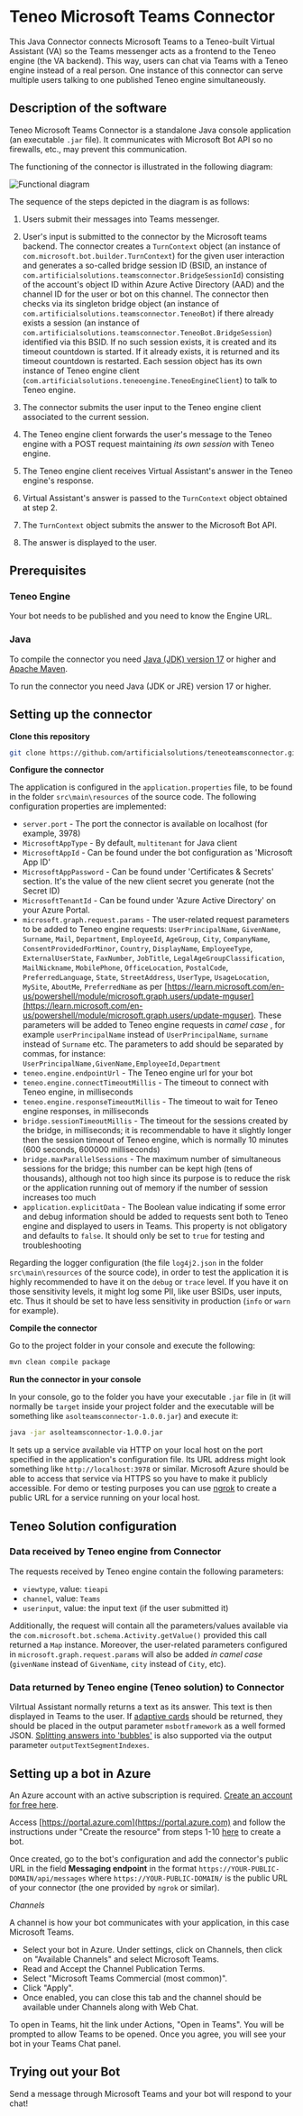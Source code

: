 # Teneo Microsoft Teams Connector

This Java Connector connects Microsoft Teams to a Teneo-built Virtual Assistant (VA) so the Teams messenger acts as a frontend to the Teneo engine (the VA backend). This way, users can chat via Teams with a Teneo engine instead of a real person. One instance of this connector can serve multiple users talking to one published Teneo engine simultaneously.

## Description of the software

Teneo Microsoft Teams Connector is a standalone Java console application (an executable `.jar` file). It communicates with Microsoft Bot API so no firewalls, etc., may prevent this communication.

The functioning of the connector is illustrated in the following diagram:

![Functional diagram](README-imgs/FunctionalDiagram.png)

The sequence of the steps depicted in the diagram is as follows:

1. Users submit their messages into Teams messenger.

2. User's input is submitted to the connector by the Microsoft teams backend. The connector creates a `TurnContext` object (an instance of `com.microsoft.bot.builder.TurnContext`) for the given user interaction and generates a so-called bridge session ID (BSID, an instance of `com.artificialsolutions.teamsconnector.BridgeSessionId`) consisting of the account's object ID within Azure Active Directory (AAD) and the channel ID for the user or bot on this channel. The connector then checks via its singleton bridge object (an instance of `com.artificialsolutions.teamsconnector.TeneoBot`) if there already exists a session (an instance of `com.artificialsolutions.teamsconnector.TeneoBot.BridgeSession`) identified via this BSID. If no such session exists, it is created and its timeout countdown is started. If it already exists, it is returned and its timeout countdown is restarted. Each session object has its own instance of Teneo engine client (`com.artificialsolutions.teneoengine.TeneoEngineClient`) to talk to Teneo engine.

3. The connector submits the user input to the Teneo engine client associated to the current session.

4. The Teneo engine client forwards the user's message to the Teneo engine with a POST request maintaining  _its own session_  with Teneo engine.

5. The Teneo engine client receives Virtual Assistant's answer in the Teneo engine's response.

6. Virtual Assistant's answer is passed to the `TurnContext` object obtained at step 2.

7. The `TurnContext` object submits the answer to the Microsoft Bot API.

8. The answer is displayed to the user.

## Prerequisites

### Teneo Engine

Your bot needs to be published and you need to know the Engine URL.

### Java

To compile the connector you need [Java (JDK) version 17](https://www.oracle.com/java/technologies/downloads/#java17) or higher and [Apache Maven](https://maven.apache.org).

To run the connector you need Java (JDK or JRE) version 17 or higher.

## Setting up the connector

__Clone this repository__

```bash
git clone https://github.com/artificialsolutions/teneoteamsconnector.git
```

__Configure the connector__

The application is configured in the `application.properties` file, to be found in the folder `src\main\resources` of the source code. The following configuration properties are implemented:

* `server.port` - The port the connector is available on localhost (for example, 3978)
* `MicrosoftAppType` - By default, `multitenant` for Java client
* `MicrosoftAppId` - Can be found under the bot configuration as  'Microsoft App ID'
* `MicrosoftAppPassword` - Can be found under 'Certificates & Secrets' section. It's the value of the new client secret you generate (not the Secret ID)
* `MicrosoftTenantId` - Can be found under 'Azure Active Directory' on your Azure Portal.
* `microsoft.graph.request.params` - The user-related request parameters to be added to Teneo engine requests: `UserPrincipalName`, `GivenName`, `Surname`, `Mail`, `Department`, `EmployeeId`, `AgeGroup`, `City`, `CompanyName`, `ConsentProvidedForMinor`, `Country`, `DisplayName`, `EmployeeType`, `ExternalUserState`, `FaxNumber`, `JobTitle`, `LegalAgeGroupClassification`, `MailNickname`, `MobilePhone`, `OfficeLocation`, `PostalCode`, `PreferredLanguage`, `State`, `StreetAddress`, `UserType`, `UsageLocation`, `MySite`, `AboutMe`, `PreferredName` as per [https://learn.microsoft.com/en-us/powershell/module/microsoft.graph.users/update-mguser](https://learn.microsoft.com/en-us/powershell/module/microsoft.graph.users/update-mguser). These parameters will be added to Teneo engine requests in  _camel case_ , for example `userPrincipalName` instead of `UserPrincipalName`, `surname` instead of `Surname` etc. The parameters to add should be separated by commas, for instance: `UserPrincipalName,GivenName,EmployeeId,Department`
* `teneo.engine.endpointUrl` - The Teneo engine url for your bot
* `teneo.engine.connectTimeoutMillis` - The timeout to connect with Teneo engine, in milliseconds
* `teneo.engine.responseTimeoutMillis` - The timeout to wait for Teneo engine responses, in milliseconds
* `bridge.sessionTimeoutMillis` - The timeout for the sessions created by the bridge, in milliseconds; it is recommendable to have it slightly longer then the session timeout of Teneo engine, which is normally 10 minutes (600 seconds, 600000 milliseconds)
* `bridge.maxParallelSessions` - The maximum number of simultaneous sessions for the bridge; this number can be kept high (tens of thousands), although not too high since its purpose is to reduce the risk or the application running out of memory if the number of session increases too much
* `application.explicitData` - The Boolean value indicating if some error and debug information should be added to requests sent both to Teneo engine and displayed to users in Teams. This property is not obligatory and defaults to `false`. It should only be set to `true` for testing and troubleshooting

Regarding the logger configuration (the file `log4j2.json` in the folder `src\main\resources` of the source code), in order to test the application it is highly recommended to have it on the `debug` or `trace` level. If you have it on those sensitivity levels, it might log some PII, like user BSIDs, user inputs, etc. Thus it should be set to have less sensitivity in production (`info` or `warn` for example).

__Compile the connector__

Go to the project folder in your console and execute the following:

```bash
mvn clean compile package
```

__Run the connector in your console__

In your console, go to the folder you have your executable `.jar` file in (it will normally be `target` inside your project folder and the executable will be something like `asolteamsconnector-1.0.0.jar`) and execute it:

```bash
java -jar asolteamsconnector-1.0.0.jar
```

It sets up a service available via HTTP on your local host on the port specified in the application's configuration file. Its URL address might look something like `http://localhost:3978` or similar. Microsoft Azure should be able to access that service via HTTPS so you have to make it publicly accessible. For demo or testing purposes you can use [ngrok](https://ngrok.com/) to create a public URL for a service running on your local host.

## Teneo Solution configuration

### Data received by Teneo engine from Connector

The requests received by Teneo engine contain the following parameters:

* `viewtype`, value: `tieapi`
* `channel`, value: `Teams`
* `userinput`, value: the input text (if the user submitted it)

Additionally, the request will contain all the parameters/values available via the `com.microsoft.bot.schema.Activity.getValue()` provided this call returned a `Map` instance. Moreover, the user-related parameters configured in `microsoft.graph.request.params` will also be added  _in camel case_  (`givenName` instead of `GivenName`, `city` instead of `City`, etc).

### Data returned by Teneo engine (Teneo solution) to Connector

ViIrtual Assistant normally returns a text as its answer. This text is then displayed in Teams to the user. If [adaptive cards](https://learn.microsoft.com/en-us/microsoftteams/platform/task-modules-and-cards/cards/cards-reference#adaptive-card) should be returned, they should be placed in the output parameter `msbotframework` as a well formed JSON. [Splitting answers into 'bubbles'](https://www.teneo.ai/resource/channels/teneo-web-chat#message-types_splitting-answers-into-bubbles) is also supported via the output parameter `outputTextSegmentIndexes`.

## Setting up a bot in Azure

An Azure account with an active subscription is required. [Create an account for free here](https://azure.microsoft.com/free/?utm_source=campaign&utm_campaign=vscode-tutorial-app-service-extension&mktingSource=vscode-tutorial-app-service-extension).

Access [https://portal.azure.com](https://portal.azure.com) and follow the instructions under "Create the resource" from steps 1-10 [here](https://learn.microsoft.com/en-us/azure/bot-service/abs-quickstart?view=azure-bot-service-4.0&tabs=multitenant#create-the-resource) to create a bot.

Once created, go to the bot's configuration and add the connector's public URL in the field **Messaging endpoint** in the format `https://YOUR-PUBLIC-DOMAIN/api/messages` where `https://YOUR-PUBLIC-DOMAIN/` is the public URL of your connector (the one provided by `ngrok` or similar).

_Channels_

A channel is how your bot communicates with your application, in this case Microsoft Teams.

* Select your bot in Azure. Under settings, click on Channels, then click on "Available Channels" and select Microsoft Teams.
* Read and Accept the Channel Publication Terms.
* Select "Microsoft Teams Commercial (most common)".
* Click "Apply".
* Once enabled, you can close this tab and the channel should be available under Channels along with Web Chat.

To open in Teams, hit the link under Actions, "Open in Teams". You will be prompted to allow Teams to be opened. Once you agree, you will see your bot in your Teams Chat panel.

## Trying out your Bot

Send a message through Microsoft Teams and your bot will respond to your chat!